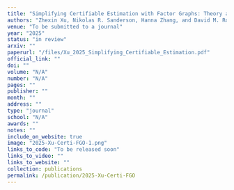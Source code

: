 ```yaml
---
title: "Simplifying Certifiable Estimation with Factor Graphs: Theory and System"
authors: "Zhexin Xu, Nikolas R. Sanderson, Hanna Zhang, and David M. Rosen"
venue: "To be submitted to a journal"
year: "2025"
status: "in review"
arxiv: ""
paperurl: "/files/Xu_2025_Simplifying_Certifiable_Estimation.pdf"
official_link: ""
doi: ""
volume: "N/A"
number: "N/A"
pages: ""
publisher: ""
month: ""
address: ""
type: "journal"
school: "N/A"
awards: ""
notes: ""
include_on_website: true
image: "2025-Xu-Certi-FGO-1.png"
links_to_code: "To be released soon"
links_to_video: ""
links_to_website: ""
collection: publications
permalink: /publication/2025-Xu-Certi-FGO
---
```


